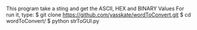 This program take a sting and get the ASCII, HEX and BINARY Values
For run it, type:
$ git clone https://github.com/yasskate/wordToConvert.git
$ cd wordToConvert/
$ python strToGUI.py
